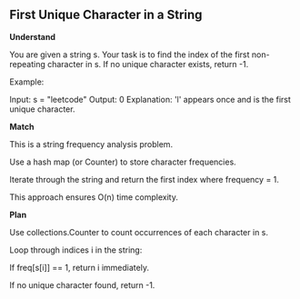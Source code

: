 ## First Unique Character in a String

**Understand**

You are given a string s.
Your task is to find the index of the first non-repeating character in s.
If no unique character exists, return -1.

Example:

Input: s = "leetcode"
Output: 0
Explanation: 'l' appears once and is the first unique character.

**Match**

This is a string frequency analysis problem.

Use a hash map (or Counter) to store character frequencies.

Iterate through the string and return the first index where frequency = 1.

This approach ensures O(n) time complexity.

**Plan**

Use collections.Counter to count occurrences of each character in s.

Loop through indices i in the string:

If freq[s[i]] == 1, return i immediately.

If no unique character found, return -1.
